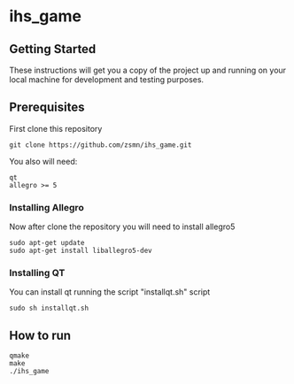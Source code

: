 # ihs_game

## Getting Started

These instructions will get you a copy of the project up and running on your local machine for development and testing purposes.

## Prerequisites

First clone this repository

```
git clone https://github.com/zsmn/ihs_game.git
```

You also will need:

```
qt
allegro >= 5
```

### Installing Allegro

Now after clone the repository you will need to install allegro5 

```
sudo apt-get update
sudo apt-get install liballegro5-dev
```

### Installing QT

You can install qt running the script "installqt.sh" script

```
sudo sh installqt.sh
```

## How to run

```
qmake
make
./ihs_game
```